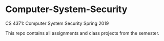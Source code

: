 # Computer-System-Security
CS 4371: Computer System Security Spring 2019

This repo contains all assignments and class projects from the semester.
